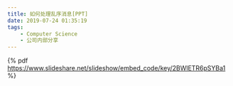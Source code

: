 ```yaml
---
title: 如何处理乱序消息[PPT]
date: 2019-07-24 01:35:19
tags:
    - Computer Science
    - 公司内部分享
---
```

{% pdf https://www.slideshare.net/slideshow/embed_code/key/2BWlETR6pSYBa1 %}
